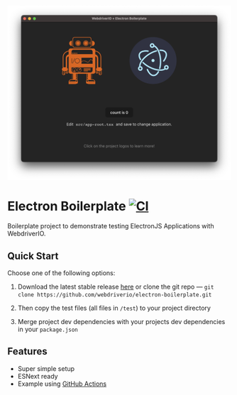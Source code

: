 <center>
  <img src="./.github/assets/screenshot.png">
</center>

# Electron Boilerplate [![CI](https://github.com/webdriverio/electron-boilerplate/actions/workflows/ci.yml/badge.svg)](https://github.com/webdriverio/electron-boilerplate/actions/workflows/ci.yml)

Boilerplate project to demonstrate testing ElectronJS Applications with WebdriverIO.

## Quick Start

Choose one of the following options:

1. Download the latest stable release [here](https://github.com/webdriverio/electron-boilerplate/archive/main.zip) or clone the git repo — `git clone https://github.com/webdriverio/electron-boilerplate.git`

2. Then copy the test files (all files in `/test`) to your project directory

3. Merge project dev dependencies with your projects dev dependencies in your `package.json`

## Features

- Super simple setup
- ESNext ready
- Example using [GitHub Actions](https://github.com/features/actions)
